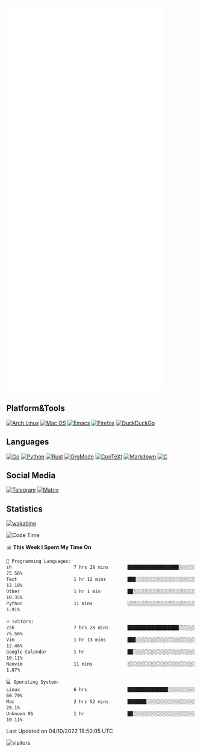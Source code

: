 ![Metrics](https://github.com/SteamedFish/SteamedFish/blob/master/github-metrics.svg)

## Platform&Tools

[![Arch Linux](https://img.shields.io/badge/ArchLinux-1793D1?logo=arch-linux&logoColor=fff&style=flat-square)](https://archlinux.org/)
[![Mac OS](https://img.shields.io/badge/MacOS-000000?style=flat-square&logo=macos&logoColor=F0F0F0)](https://www.apple.com/macos/)
[![Emacs](https://img.shields.io/badge/Emacs-%237F5AB6.svg?&style=flat-square&logo=gnu-emacs&logoColor=white)](https://www.gnu.org/software/emacs/)
[![Firefox](https://img.shields.io/badge/Firefox-FF7139?style=flat-square&logo=Firefox-Browser&logoColor=white)](https://firefox.com/)
[![DuckDuckGo](https://img.shields.io/badge/DuckDuckGo-DE5833?style=flat-square&logo=DuckDuckGo&logoColor=white)](https://duckduckgo.com/)

## Languages

[![Go](https://img.shields.io/badge/Golang-%2300ADD8.svg?style=flat-square&logo=go&logoColor=white)](https://golang.org/)
[![Python](https://img.shields.io/badge/Python-3670A0?style=flat-square&logo=python&logoColor=ffdd54)](https://www.python.org/)
[![Rust](https://img.shields.io/badge/Rust-%23000000.svg?style=flat-square&logo=rust&logoColor=white)](https://www.rust-lang.org/)
[![OrgMode](https://img.shields.io/badge/OrgMode-%23000000.svg?style=flat-square&logo=org&logoColor=white)](https://orgmode.org/)
[![ConTeXt](https://img.shields.io/badge/ConTeXt-%23008080.svg?style=flat-square&logo=latex&logoColor=white)](https://contextgarden.net/)
[![Markdown](https://img.shields.io/badge/MarkDown-%23000000.svg?style=flat-square&logo=markdown&logoColor=white)](https://daringfireball.net/projects/markdown/)
[![C](https://img.shields.io/badge/C-%2300599C.svg?style=flat-square&logo=c&logoColor=white)](https://www.iso.org/standard/74528.html)

## Social Media
[![Telegram](https://img.shields.io/badge/SteamedFish-2CA5E0?style=social&logo=telegram&logoColor=white)](https://t.me/SteamedFish)
[![Matrix](https://img.shields.io/badge/SteamedFish-2CA5E0?style=social&logo=matrix&logoColor=black)](https://matrix.to/#/@i:steamedfish.org)

## Statistics
[![wakatime](https://wakatime.com/badge/user/168280d6-fcf2-4b4f-ad3a-dc4612f35b38.svg)](https://wakatime.com/@168280d6-fcf2-4b4f-ad3a-dc4612f35b38)

<!--START_SECTION:waka-->
![Code Time](http://img.shields.io/badge/Code%20Time-2%2C034%20hrs-blue)

📊 **This Week I Spent My Time On** 

```text
💬 Programming Languages: 
sh                       7 hrs 28 mins       ███████████████████░░░░░░   75.56% 
Text                     1 hr 12 mins        ███░░░░░░░░░░░░░░░░░░░░░░   12.18% 
Other                    1 hr 1 min          ██░░░░░░░░░░░░░░░░░░░░░░░   10.35% 
Python                   11 mins             ░░░░░░░░░░░░░░░░░░░░░░░░░   1.91%

🔥 Editors: 
Zsh                      7 hrs 28 mins       ███████████████████░░░░░░   75.56% 
Vim                      1 hr 13 mins        ███░░░░░░░░░░░░░░░░░░░░░░   12.46% 
Google Calendar          1 hr                ██░░░░░░░░░░░░░░░░░░░░░░░   10.11% 
Neovim                   11 mins             ░░░░░░░░░░░░░░░░░░░░░░░░░   1.87%

💻 Operating System: 
Linux                    6 hrs               ███████████████░░░░░░░░░░   60.79% 
Mac                      2 hrs 52 mins       ███████░░░░░░░░░░░░░░░░░░   29.1% 
Unknown OS               1 hr                ██░░░░░░░░░░░░░░░░░░░░░░░   10.11%

```


 Last Updated on 04/10/2022 18:50:05 UTC
<!--END_SECTION:waka-->

![visitors](https://visitor-badge.laobi.icu/badge?page_id=SteamedFish.SteamedFish)
